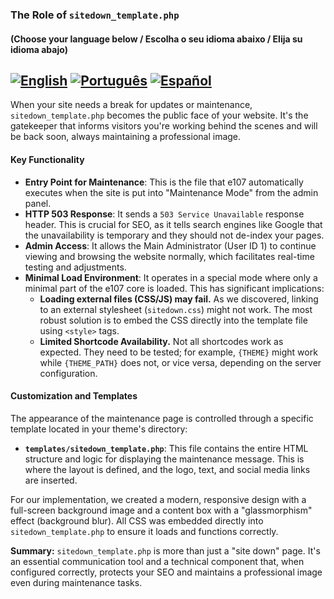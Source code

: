 ### The Role of `sitedown_template.php`

#### (Choose your language below / Escolha o seu idioma abaixo / Elija su idioma abajo)
[![English](https://img.shields.io/badge/Language-English-blue)](README.md)
[![Português](https://img.shields.io/badge/Language-Português-green)](README.pt-PT.md)
[![Español](https://img.shields.io/badge/Language-Español-red)](README.es-ES.md)
---

When your site needs a break for updates or maintenance, `sitedown_template.php` becomes the public face of your website. It's the gatekeeper that informs visitors you're working behind the scenes and will be back soon, always maintaining a professional image.

#### Key Functionality

-   **Entry Point for Maintenance**: This is the file that e107 automatically executes when the site is put into "Maintenance Mode" from the admin panel.
-   **HTTP 503 Response**: It sends a `503 Service Unavailable` response header. This is crucial for SEO, as it tells search engines like Google that the unavailability is temporary and they should not de-index your pages.
-   **Admin Access**: It allows the Main Administrator (User ID 1) to continue viewing and browsing the website normally, which facilitates real-time testing and adjustments.
-   **Minimal Load Environment**: It operates in a special mode where only a minimal part of the e107 core is loaded. This has significant implications:
    -   **Loading external files (CSS/JS) may fail.** As we discovered, linking to an external stylesheet (`sitedown.css`) might not work. The most robust solution is to embed the CSS directly into the template file using `<style>` tags.
    -   **Limited Shortcode Availability.** Not all shortcodes work as expected. They need to be tested; for example, `{THEME}` might work while `{THEME_PATH}` does not, or vice versa, depending on the server configuration.

#### Customization and Templates

The appearance of the maintenance page is controlled through a specific template located in your theme's directory:

-   **`templates/sitedown_template.php`**: This file contains the entire HTML structure and logic for displaying the maintenance message. This is where the layout is defined, and the logo, text, and social media links are inserted.

For our implementation, we created a modern, responsive design with a full-screen background image and a content box with a "glassmorphism" effect (background blur). All CSS was embedded directly into `sitedown_template.php` to ensure it loads and functions correctly.

**Summary:** `sitedown_template.php` is more than just a "site down" page. It's an essential communication tool and a technical component that, when configured correctly, protects your SEO and maintains a professional image even during maintenance tasks.
